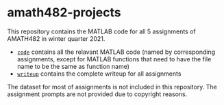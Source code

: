 # amath482-projects

This repository contains the MATLAB code for all 5 assignments of AMATH482 in winter quarter 2021.

 - [`code`][code_] contains all the relavant MATLAB code (named by corresponding assignments, except for MATLAB functions that need to have the file name to be the same as function name)
 - [`writeup`][writeup_] contains the complete writeup for all assignments

The dataset for most of assignments is not included in this repository.
The assignment prompts are not provided due to copyright reasons.

[code_]: /code
[writeup_]: /writeup
